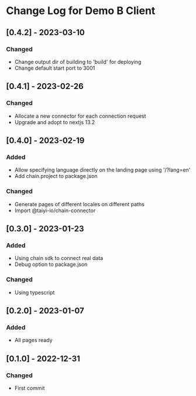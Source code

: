 # Change Log for Demo B Client

## [0.4.2] - 2023-03-10

### Changed

- Change output dir of building to 'build' for deploying
- Change default start port to 3001

## [0.4.1] - 2023-02-26

### Changed

- Allocate a new connector for each connection request
- Upgrade and adopt to nextjs 13.2

## [0.4.0] - 2023-02-19

### Added

- Allow specifying language directly on the landing page using '/?lang=en'
- Add chain.project to package.json

### Changed

- Generate pages of different locales on different paths
- Import @taiyi-io/chain-connector

## [0.3.0] - 2023-01-23

### Added

- Using chain sdk to connect real data
- Debug option to package.json

### Changed

- Using typescript

## [0.2.0] - 2023-01-07

### Added

- All pages ready

## [0.1.0] - 2022-12-31

### Changed

- First commit
